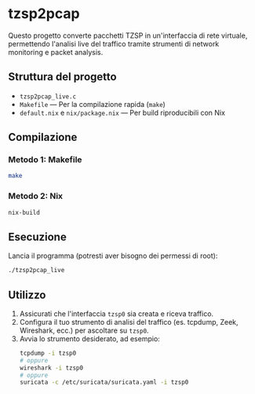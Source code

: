 # tzsp2pcap

Questo progetto converte pacchetti TZSP in un'interfaccia di rete virtuale, permettendo l'analisi live del traffico tramite strumenti di network monitoring e packet analysis.

## Struttura del progetto

- `tzsp2pcap_live.c` 
- `Makefile` — Per la compilazione rapida (`make`)
- `default.nix` e `nix/package.nix` — Per build riproducibili con Nix

## Compilazione

### Metodo 1: Makefile
```sh
make
```

### Metodo 2: Nix
```sh
nix-build
```

## Esecuzione

Lancia il programma (potresti aver bisogno dei permessi di root):
```sh
./tzsp2pcap_live
```


## Utilizzo

1. Assicurati che l'interfaccia `tzsp0` sia creata e riceva traffico.
2. Configura il tuo strumento di analisi del traffico (es. tcpdump, Zeek, Wireshark, ecc.) per ascoltare su `tzsp0`.
3. Avvia lo strumento desiderato, ad esempio:
   ```sh
   tcpdump -i tzsp0
   # oppure
   wireshark -i tzsp0
   # oppure
   suricata -c /etc/suricata/suricata.yaml -i tzsp0
   ```
